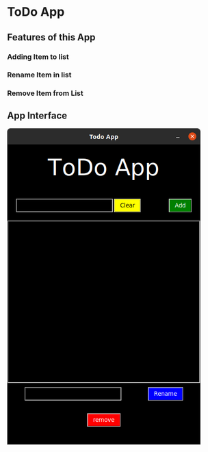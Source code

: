 # ToDo App
## Features of this App
### Adding Item to list
### Rename Item in list
### Remove Item from List

## App Interface
![](imgs/app.png)

